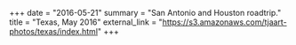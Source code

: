 +++
date = "2016-05-21"
summary = "San Antonio and Houston roadtrip."
title = "Texas, May 2016"
external_link = "https://s3.amazonaws.com/tjaart-photos/texas/index.html"
+++
